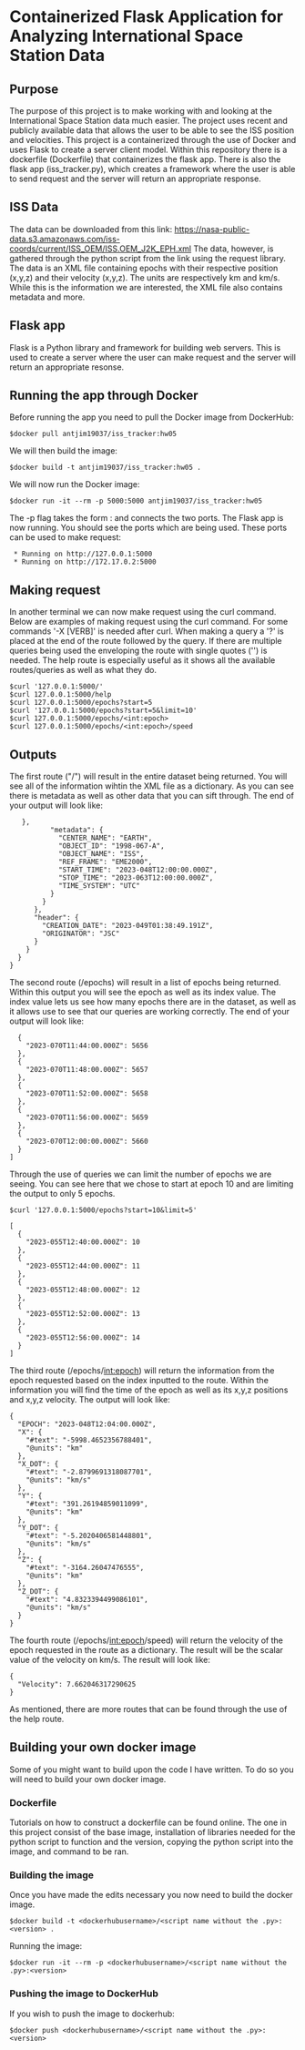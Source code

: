# Containerized Flask Application for Analyzing International Space Station Data 

## Purpose

The purpose of this project is to make working with and looking at the International Space Station data much easier. The project uses recent and publicly available data that allows the user to be able to see the ISS position and velocities. This project is a containerized through the use of Docker and uses Flask to create a server client model. Within this repository there is a dockerfile (Dockerfile) that containerizes the flask app. There is also the flask app (iss_tracker.py), which creates a framework where the user is able to send request and the server will return an appropriate response.

## ISS Data 

The data can be downloaded from this link: https://nasa-public-data.s3.amazonaws.com/iss-coords/current/ISS_OEM/ISS.OEM_J2K_EPH.xml
The data, however, is gathered through the python script from the link using the request library. The data is an XML file containing epochs with their respective position (x,y,z) and their velocity (x,y,z). The units are respectively km and km/s. While this is the information we are interested, the XML file also contains metadata and more. 

## Flask app

Flask is a Python library and framework for building web servers. This is used to create a server where the user can make request and the server will return an appropriate resonse.   

## Running the app through Docker

Before running the app you need to pull the Docker image from DockerHub:

```
$docker pull antjim19037/iss_tracker:hw05
```

We will then build the image:

```
$docker build -t antjim19037/iss_tracker:hw05 .
```

We will now run the Docker image:

```
$docker run -it --rm -p 5000:5000 antjim19037/iss_tracker:hw05
```
The -p flag takes the form <host port>:<container port> and connects the two ports. The Flask app is now running. You should see the ports which are being used. These ports can be used to make request:
```
 * Running on http://127.0.0.1:5000
 * Running on http://172.17.0.2:5000
```
## Making request
In another terminal we can now make request using the curl command. Below are examples of making request using the curl command. For some commands '-X [VERB]' is needed after curl. When making a query a '?' is placed at the end of the route followed by the query. If there are multiple queries being used the enveloping the route with single quotes ('') is needed. The help route is especially useful as it shows all the available routes/queries as well as what they do. 
```
$curl '127.0.0.1:5000/'
$curl 127.0.0.1:5000/help
$curl 127.0.0.1:5000/epochs?start=5
$curl '127.0.0.1:5000/epochs?start=5&limit=10'  
$curl 127.0.0.1:5000/epochs/<int:epoch> 
$curl 127.0.0.1:5000/epochs/<int:epoch>/speed
```
## Outputs
The first route ("/") will result in the entire dataset being returned. You will see all of the information wihtin the XML file as a dictionary. As you can see there is metadata as well as other data that you can sift through. The end of your output will look like: 
```
   },
          "metadata": {
            "CENTER_NAME": "EARTH",
            "OBJECT_ID": "1998-067-A",
            "OBJECT_NAME": "ISS",
            "REF_FRAME": "EME2000",
            "START_TIME": "2023-048T12:00:00.000Z",
            "STOP_TIME": "2023-063T12:00:00.000Z",
            "TIME_SYSTEM": "UTC"
          }
        }
      },
      "header": {
        "CREATION_DATE": "2023-049T01:38:49.191Z",
        "ORIGINATOR": "JSC"
      }
    }
  }
}
```
The second route (/epochs) will result in a list of epochs being returned. Within this output you will see the epoch as well as its index value. The index value lets us see how many epochs there are in the dataset, as well as it allows use to see that our queries are working correctly. The end of your output will look like: 
```
  {
    "2023-070T11:44:00.000Z": 5656
  },
  {
    "2023-070T11:48:00.000Z": 5657
  },
  {
    "2023-070T11:52:00.000Z": 5658
  },
  {
    "2023-070T11:56:00.000Z": 5659
  },
  {
    "2023-070T12:00:00.000Z": 5660
  }
]
```
Through the use of queries we can limit the number of epochs we are seeing. You can see here that we chose to start at epoch 10 and are limiting the output to only 5 epochs.  
```
$curl '127.0.0.1:5000/epochs?start=10&limit=5'
   
[
  {
    "2023-055T12:40:00.000Z": 10
  },
  {
    "2023-055T12:44:00.000Z": 11
  },
  {
    "2023-055T12:48:00.000Z": 12
  },
  {
    "2023-055T12:52:00.000Z": 13
  },
  {
    "2023-055T12:56:00.000Z": 14
  }
]
```
   
The third route (/epochs/<int:epoch>) will return the information from the epoch requested based on the index inputted to the route. Within the information you will find the time of the epoch as well as its x,y,z positions and x,y,z velocity. The output will look like:
```
{
  "EPOCH": "2023-048T12:04:00.000Z",
  "X": {
    "#text": "-5998.4652356788401",
    "@units": "km"
  },
  "X_DOT": {
    "#text": "-2.8799691318087701",
    "@units": "km/s"
  },
  "Y": {
    "#text": "391.26194859011099",
    "@units": "km"
  },
  "Y_DOT": {
    "#text": "-5.2020406581448801",
    "@units": "km/s"
  },
  "Z": {
    "#text": "-3164.26047476555",
    "@units": "km"
  },
  "Z_DOT": {
    "#text": "4.8323394499086101",
    "@units": "km/s"
  }
}
```
The fourth route (/epochs/<int:epoch>/speed) will return the velocity of the epoch requested in the route as a dictionary. The result will be the scalar value of the velocity on km/s. The result will look like:
```
{
  "Velocity": 7.662046317290625
}
```
As mentioned, there are more routes that can be found through the use of the help route. 
   
## Building your own docker image
   
Some of you might want to build upon the code I have written. To do so you will need to build your own docker image. 
   
### Dockerfile
Tutorials on how to construct a dockerfile can be found online. The one in this project consist of the base image, installation of libraries needed for the python script to function and the version, copying the python script into the image, and command to be ran. 
 
### Building the image   
Once you have made the edits necessary you now need to build the docker image.
```
$docker build -t <dockerhubusername>/<script name without the .py>:<version> .
```
Running the image:
```
$docker run -it --rm -p <dockerhubusername>/<script name without the .py>:<version>
```   
### Pushing the image to DockerHub
If you wish to push the image to dockerhub:
```
$docker push <dockerhubusername>/<script name without the .py>:<version>
```
